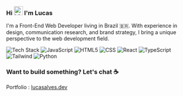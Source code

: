 ### Hi <img src="https://user-images.githubusercontent.com/1303154/88677602-1635ba80-d120-11ea-84d8-d263ba5fc3c0.gif" width="24px" alt="hi"> I'm Lucas

I'm a Front-End Web Developer living in Brazil 🇧🇷. With experience in design, communication research, and brand strategy, I bring a unique perspective to the web development field.

![Tech Stack](https://img.shields.io/static/v1?label=&message=Tech%20Stack:&color=111&style=flat-square)
![JavaScript](https://img.shields.io/static/v1?logo=javascript&label=&message=JavaScript&color=36465D&logoColor=AAA&style=flat-square&link=)
![HTML5](https://img.shields.io/badge/HTML-36465D?&style=flat-square&logo=css3&logoColor=AAA&link=)
![CSS](https://img.shields.io/badge/CSS-36465D?&style=flat-square&logo=css3&logoColor=AAA&link=)
![React](https://img.shields.io/static/v1?logo=react&label=&message=React&color=36465D&logoColor=AAA&style=flat-square&link=)
![TypeScript](https://img.shields.io/static/v1?logo=typescript&label=&message=TypeScript&color=36465D&logoColor=AAA&style=flat-square&link=)
![Tailwind](https://img.shields.io/static/v1?logo=tailwind-css&label=&message=Tailwind&color=36465D&logoColor=AAA&style=flat-square&link=)
![Python](https://img.shields.io/static/v1?logo=python&label=&message=Python&color=36465D&logoColor=AAA&style=flat-square&link=)


### Want to build something? Let's chat ☕
Portfolio : [lucasalves.dev](https://lucasalves.dev/)
